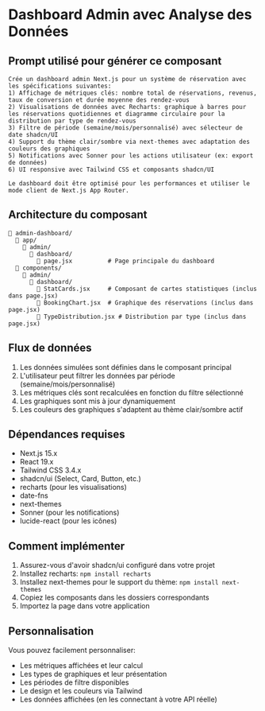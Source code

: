 # Dashboard Admin avec Analyse des Données

## Prompt utilisé pour générer ce composant

```
Crée un dashboard admin Next.js pour un système de réservation avec les spécifications suivantes:
1) Affichage de métriques clés: nombre total de réservations, revenus, taux de conversion et durée moyenne des rendez-vous
2) Visualisations de données avec Recharts: graphique à barres pour les réservations quotidiennes et diagramme circulaire pour la distribution par type de rendez-vous
3) Filtre de période (semaine/mois/personnalisé) avec sélecteur de date shadcn/UI
4) Support du thème clair/sombre via next-themes avec adaptation des couleurs des graphiques
5) Notifications avec Sonner pour les actions utilisateur (ex: export de données)
6) UI responsive avec Tailwind CSS et composants shadcn/UI

Le dashboard doit être optimisé pour les performances et utiliser le mode client de Next.js App Router.
```

## Architecture du composant

```
📁 admin-dashboard/
  📁 app/
    📁 admin/
      📁 dashboard/
        📄 page.jsx          # Page principale du dashboard
  📁 components/
    📁 admin/
      📁 dashboard/
        📄 StatCards.jsx     # Composant de cartes statistiques (inclus dans page.jsx)
        📄 BookingChart.jsx  # Graphique des réservations (inclus dans page.jsx)
        📄 TypeDistribution.jsx # Distribution par type (inclus dans page.jsx)
```

## Flux de données

1. Les données simulées sont définies dans le composant principal
2. L'utilisateur peut filtrer les données par période (semaine/mois/personnalisé)
3. Les métriques clés sont recalculées en fonction du filtre sélectionné
4. Les graphiques sont mis à jour dynamiquement
5. Les couleurs des graphiques s'adaptent au thème clair/sombre actif

## Dépendances requises

- Next.js 15.x
- React 19.x
- Tailwind CSS 3.4.x
- shadcn/ui (Select, Card, Button, etc.)
- recharts (pour les visualisations)
- date-fns
- next-themes
- Sonner (pour les notifications)
- lucide-react (pour les icônes)

## Comment implémenter

1. Assurez-vous d'avoir shadcn/ui configuré dans votre projet
2. Installez recharts: `npm install recharts`
3. Installez next-themes pour le support du thème: `npm install next-themes`
4. Copiez les composants dans les dossiers correspondants
5. Importez la page dans votre application

## Personnalisation

Vous pouvez facilement personnaliser:

- Les métriques affichées et leur calcul
- Les types de graphiques et leur présentation
- Les périodes de filtre disponibles
- Le design et les couleurs via Tailwind
- Les données affichées (en les connectant à votre API réelle)
